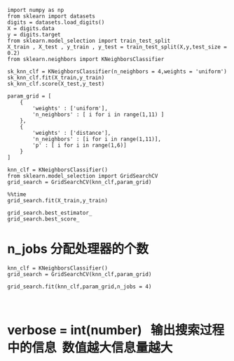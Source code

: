     import numpy as np
    from sklearn import datasets
    digits = datasets.load_digits()
    X = digits.data
    y = digits.target
    from sklearn.model_selection import train_test_split
    X_train , X_test , y_train , y_test = train_test_split(X,y,test_size = 0.2)
    from sklearn.neighbors import KNeighborsClassifier

    sk_knn_clf = KNeighborsClassifier(n_neighbors = 4,weights = 'uniform')
    sk_knn_clf.fit(X_train,y_train)
    sk_knn_clf.score(X_test,y_test)

    param_grid = [
        {
            'weights' : ['uniform'],
            'n_neighbors' : [ i for i in range(1,11) ]
        },
        {
            'weights' : ['distance'],
            'n_neighbors' : [i for i in range(1,11)],
            'p' : [ i for i in range(1,6)]
        }
    ]

    knn_clf = KNeighborsClassifier()
    from sklearn.model_selection import GridSearchCV
    grid_search = GridSearchCV(knn_clf,param_grid)

    %%time
    grid_search.fit(X_train,y_train)

    grid_search.best_estimator_
    grid_search.best_score_
    
 # n_jobs 分配处理器的个数
    knn_clf = KNeighborsClassifier()
    grid_search = GridSearchCV(knn_clf,param_grid)
    
    grid_search.fit(knn_clf,param_grid,n_jobs = 4)
    
# verbose = int(number)   输出搜索过程中的信息  数值越大信息量越大
